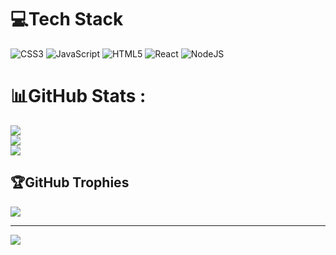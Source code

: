 
# 💻Tech Stack
![CSS3](https://img.shields.io/badge/css3-%231572B6.svg?style=for-the-badge&logo=css3&logoColor=white) ![JavaScript](https://img.shields.io/badge/javascript-%23323330.svg?style=for-the-badge&logo=javascript&logoColor=%23F7DF1E) ![HTML5](https://img.shields.io/badge/html5-%23E34F26.svg?style=for-the-badge&logo=html5&logoColor=white) ![React](https://img.shields.io/badge/react-%2320232a.svg?style=for-the-badge&logo=react&logoColor=%2361DAFB) ![NodeJS](https://img.shields.io/badge/node.js-6DA55F?style=for-the-badge&logo=node.js&logoColor=white)
# 📊GitHub Stats :
![](https://github-readme-stats.vercel.app/api?username=NguyenVoTien&theme=dark&hide_border=false&include_all_commits=false&count_private=false)<br/>
![](https://github-readme-streak-stats.herokuapp.com/?user=NguyenVoTien&theme=dark&hide_border=false)<br/>
![](https://github-readme-stats.vercel.app/api/top-langs/?username=NguyenVoTien&theme=dark&hide_border=false&include_all_commits=false&count_private=false&layout=compact)

## 🏆GitHub Trophies
![](https://github-trophies.vercel.app/?username=NguyenVoTien&theme=radical&no-frame=false&no-bg=false&margin-w=4)

---
[![](https://visitcount.itsvg.in/api?id=NguyenVoTien&icon=0&color=0)](https://visitcount.itsvg.in)
